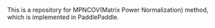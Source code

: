 This is a repository for MPNCOV(Matrix Power Normalization) method, which is implemented in PaddlePaddle.